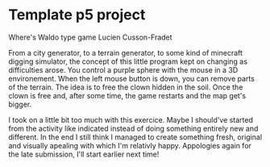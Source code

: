 # Template p5 project

Where's Waldo type game
Lucien Cusson-Fradet

From a city generator, to a terrain generator, to some kind of minecraft digging simulator, the concept of this little program kept on changing as difficulties arose.
You control a purple sphere with the mouse in a 3D environement. When the left mouse button is down, you can remove parts of the terrain.
The idea is to free the clown hidden in the soil.
Once the clown is free and, after some time, the game restarts and the map get's bigger.

I took on a little bit too much with this exercice. Maybe I should've started from the activity like indicated instead of doing something entirely new and different.
In the end I still think I managed to create something fresh, original and visually apealing with which I'm relativly happy.
Appologies again for the late submission, I'll start earlier next time!
